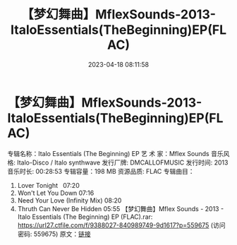﻿---
title: 【梦幻舞曲】MflexSounds-2013-ItaloEssentials(TheBeginning)EP(FLAC)
date: 2023-04-18 08:11:58
categories: 交谊舞曲、电音DJ舞曲
tags: 流行舞曲
---
# 【梦幻舞曲】MflexSounds-2013-ItaloEssentials(TheBeginning)EP(FLAC)

专辑名称：Italo Essentials (The Beginning)
EP
艺 术 家：Mflex Sounds
音乐风格: Italo-Disco / Italo synthwave
发行厂牌: DMCALLOFMUSIC
发行时间: 2013
音乐时长: 00:28:53
专辑容量：198 MB
资源品质: FLAC
专辑曲目：
01. Lover Tonight   07:20
02. Won't Let You Down
07:16
03. Need Your Love (Infinity Mix)
08:20
04. Thruth Can Never Be Hidden
05:55
【梦幻舞曲】Mflex Sounds - 2013 - Italo Essentials (The Beginning) EP
(FLAC).rar: https://url27.ctfile.com/f/9388027-840989749-9d1617?p=559675
(访问密码: 559675)
原文：[链接](https://blog.sina.com.cn/s/blog_1647c7e76010311hl.html)